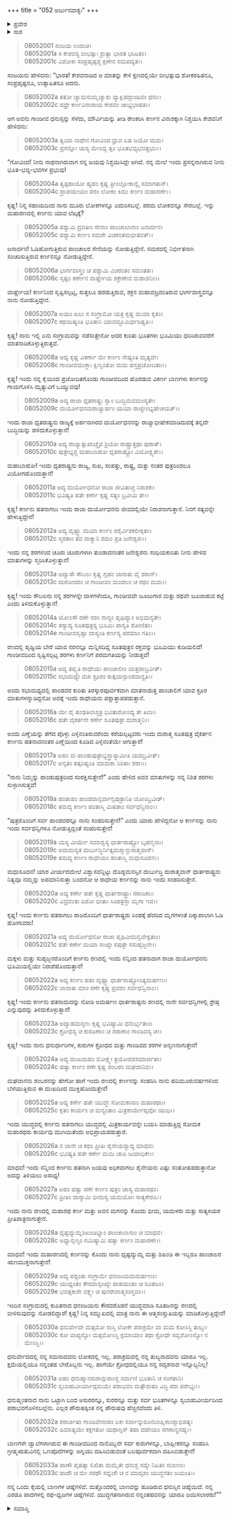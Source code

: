 +++
title = "052 ಅರ್ಜುನವಾಕ್ಯಃ"
+++

<details><summary>ಪ್ರವೇಶ</summary>


।।   ಓಂ ಓಂ ನಮೋ ನಾರಾಯಣಾಯ।।   ಶ್ರೀ ವೇದವ್ಯಾಸಾಯ ನಮಃ ।।

ಶ್ರೀ ಕೃಷ್ಣದ್ವೈಪಾಯನ ವೇದವ್ಯಾಸ ವಿರಚಿತ  

**ಶ್ರೀ ಮಹಾಭಾರತ**

**ಕರ್ಣ ಪರ್ವ**

**ಕರ್ಣವಧ ಪರ್ವ**

**ಅಧ್ಯಾಯ 52**

</details>

<details><summary>ಸಾರ</summary>

ಕೃಷ್ಣನ ಮಾತುಗಳಿಂದ ಉತ್ಸಾಹಿತನಾದ ಅರ್ಜುನನು ಕರ್ಣ ವಧೆಯ ಸಂಕಲ್ಪವನ್ನು ದೃಢೀಕರಿಸುವುದು (1-33).


</details>



> 08052001 ಸಂಜಯ ಉವಾಚ।   
08052001a ಸ ಕೇಶವಸ್ಯ ಬೀಭತ್ಸುಃ ಶ್ರುತ್ವಾ ಭಾರತ ಭಾಷಿತಂ।   
08052001c ವಿಶೋಕಃ ಸಂಪ್ರಹೃಷ್ಟಶ್ಚ ಕ್ಷಣೇನ ಸಮಪದ್ಯತ।।

ಸಂಜಯನು ಹೇಳಿದನು: “ಭಾರತ! ಕೇಶವನಾಡಿದ ಆ ಮಾತನ್ನು ಕೇಳಿ ಕ್ಷಣದಲ್ಲಿಯೇ ಬೀಭತ್ಸುವು ಶೋಕರಹಿತನೂ, ಸಂಪ್ರಹೃಷ್ಟನೂ, ಉತ್ಸಾಹಿತನೂ ಆದನು.

> 08052002a ತತೋ ಜ್ಯಾಮನುಮೃಜ್ಯಾಶು ವ್ಯಾಕ್ಷಿಪದ್ಗಾಂಡಿವಂ ಧನುಃ।   
08052002c ದಧ್ರೇ ಕರ್ಣವಿನಾಶಾಯ ಕೇಶವಂ ಚಾಭ್ಯಭಾಷತ।।

ಆಗ ಅವನು ಗಾಂಡೀವ ಧನುಸ್ಸನ್ನು ಸೆಳೆದು, ಮೌರ್ವಿಯನ್ನು ತೀಡಿ ಠೇಂಕರಿಸಿ ಕರ್ಣನ ವಿನಾಶಕ್ಕಾಗಿ ನಿಶ್ಚಯಿಸಿ ಕೇಶವನಿಗೆ ಹೇಳಿದನು:

> 08052003a ತ್ವಯಾ ನಾಥೇನ ಗೋವಿಂದ ಧ್ರುವ ಏಷ ಜಯೋ ಮಮ।   
08052003c ಪ್ರಸನ್ನೋ ಯಸ್ಯ ಮೇಽದ್ಯ ತ್ವಂ ಭೂತಭವ್ಯಭವತ್ಪ್ರಭುಃ।।

“ಗೋವಿಂದ! ನೀನು ನಾಥನಾಗಿರುವಾಗ ನನ್ನ ಜಯವು ನಿಶ್ಚಯಿಸಿದ್ದೇ ಆಗಿದೆ. ನನ್ನ ಮೇಲೆ ಇಂದು ಪ್ರಸನ್ನನಾಗಿರುವ ನೀನು ಭೂತ-ಭವ್ಯ-ಭವಗಳ ಪ್ರಭುವು!

> 08052004a ತ್ವತ್ಸಹಾಯೋ ಹ್ಯಹಂ ಕೃಷ್ಣ ತ್ರೀಽಲ್ಲೋಕಾನ್ವೈ ಸಮಾಗತಾನ್।   
08052004c ಪ್ರಾಪಯೇಯಂ ಪರಂ ಲೋಕಂ ಕಿಮು ಕರ್ಣಂ ಮಹಾರಣೇ।।

ಕೃಷ್ಣ! ನಿನ್ನ ಸಹಾಯದಿಂದ ನಾನು ಮೂರು ಲೋಕಗಳನ್ನೂ ಎದುರಿಸಬಲ್ಲೆ. ಪರಮ ಲೋಕವನ್ನೂ ಸೇರಬಲ್ಲೆ. ಇನ್ನು ಮಹಾರಣದಲ್ಲಿ ಕರ್ಣನು ಯಾವ ಲೆಖ್ಕಕ್ಕೆ?

> 08052005a ಪಶ್ಯಾಮಿ ದ್ರವತೀಂ ಸೇನಾಂ ಪಾಂಚಾಲಾನಾಂ ಜನಾರ್ದನ।   
08052005c ಪಶ್ಯಾಮಿ ಕರ್ಣಂ ಸಮರೇ ವಿಚರಂತಮಭೀತವತ್।।

ಜನಾರ್ದನ! ಓಡಿಹೋಗುತ್ತಿರುವ ಪಾಂಚಾಲರ ಸೇನೆಯನ್ನು ನೋಡುತ್ತಿದ್ದೇನೆ. ಸಮರದಲ್ಲಿ ನಿರ್ಭೀತನಾಗಿ ಸಂಚರಿಸುತ್ತಿರುವ ಕರ್ಣನನ್ನೂ ನೋಡುತ್ತಿದ್ದೇನೆ.

> 08052006a ಭಾರ್ಗವಾಸ್ತ್ರಂ ಚ ಪಶ್ಯಾಮಿ ವಿಚರಂತಂ ಸಮಂತತಃ।   
08052006c ಸೃಷ್ಟಂ ಕರ್ಣೇನ ವಾರ್ಷ್ಣೇಯ ಶಕ್ರೇಣೇವ ಮಹಾಶನಿಂ।।

ವಾರ್ಷ್ಣೇಯ! ಕರ್ಣನಿಂದ ಸೃಷ್ಟಿಸಲ್ಪಟ್ಟ, ಸುತ್ತಲೂ ಹರಡುತ್ತಿರುವ, ಶಕ್ರನ ಮಹಾವಜ್ರದಂತಿರುವ ಭಾರ್ಗವಾಸ್ತ್ರವನ್ನೂ ನಾನು ನೋಡುತ್ತಿದ್ದೇನೆ.

> 08052007a ಅಯಂ ಖಲು ಸ ಸಂಗ್ರಾಮೋ ಯತ್ರ ಕೃಷ್ಣ ಮಯಾ ಕೃತಂ।   
08052007c ಕಥಯಿಷ್ಯಂತಿ ಭೂತಾನಿ ಯಾವದ್ಭೂಮಿರ್ಧರಿಷ್ಯತಿ।।

ಕೃಷ್ಣ! ನಾನು ಇಲ್ಲಿ ಏನು ಸಂಗ್ರಾಮವನ್ನು ನಡೆಸುತ್ತೇನೋ ಅದರ ಕುರಿತು ಭೂತಗಳು ಭೂಮಿಯು ಧರಿಸಿರುವವರೆಗೆ ಮಾತನಾಡಿಕೊಳ್ಳುತ್ತಿರುತ್ತವೆ.

> 08052008a ಅದ್ಯ ಕೃಷ್ಣ ವಿಕರ್ಣಾ ಮೇ ಕರ್ಣಂ ನೇಷ್ಯಂತಿ ಮೃತ್ಯವೇ।   
08052008c ಗಾಂಡೀವಮುಕ್ತಾಃ ಕ್ಷಿಣ್ವಂತೋ ಮಮ ಹಸ್ತಪ್ರಚೋದಿತಾಃ।।

ಕೃಷ್ಣ! ಇಂದು ನನ್ನ ಕೈಯಿಂದ ಪ್ರಜೋದಿತಗೊಂಡು ಗಾಂಡೀವದಿಂದ ಹೊರಡುವ ವಿಕರ್ಣ ಬಾಣಗಳು ಕರ್ಣನನ್ನು ಗಾಯಗೊಳಿಸಿ ಮೃತ್ಯುವಿಗೆ ಒಯ್ಯುವವು!

> 08052009a ಅದ್ಯ ರಾಜಾ ಧೃತರಾಷ್ಟ್ರಃ ಸ್ವಾಂ ಬುದ್ಧಿಮವಮಂಸ್ಯತೇ।   
08052009c ದುರ್ಯೋಧನಮರಾಜ್ಯಾರ್ಹಂ ಯಯಾ ರಾಜ್ಯೇಽಭ್ಯಷೇಚಯತ್।।

ಇಂದು ರಾಜಾ ಧೃತರಾಷ್ಟ್ರನು ರಾಜ್ಯಕ್ಕೆ ಅರ್ಹನಾಗಿರದ ದುರ್ಯೋಧನನನ್ನು ರಾಜ್ಯಾಭೀಷೇಕಮಾಡಿದುದಕ್ಕೆ ತನ್ನದೇ ಬುದ್ಧಿಯನ್ನು ಹಳಿದುಕೊಳ್ಳುತ್ತಾನೆ!

> 08052010a ಅದ್ಯ ರಾಜ್ಯಾತ್ಸುಖಾಚ್ಚೈವ ಶ್ರಿಯೋ ರಾಷ್ಟ್ರಾತ್ತಥಾ ಪುರಾತ್।   
08052010c ಪುತ್ರೇಭ್ಯಶ್ಚ ಮಹಾಬಾಹೋ ಧೃತರಾಷ್ಟ್ರೋ ವಿಯೋಕ್ಷ್ಯತೇ।।

ಮಹಾಬಾಹೋ! ಇಂದು ಧೃತರಾಷ್ಟ್ರನು ರಾಜ್ಯ, ಸುಖ, ಸಂಪತ್ತು, ರಾಷ್ಟ್ರ, ಮತ್ತು ನಂತರ ಪುತ್ರರಿಂದಲೂ ವಿಯೋಗಹೊಂದುತ್ತಾನೆ!

> 08052011a ಅದ್ಯ ದುರ್ಯೋಧನೋ ರಾಜಾ ಜೀವಿತಾಚ್ಚ ನಿರಾಶಕಃ।   
08052011c ಭವಿಷ್ಯತಿ ಹತೇ ಕರ್ಣೇ ಕೃಷ್ಣ ಸತ್ಯಂ ಬ್ರವೀಮಿ ತೇ।।

ಕೃಷ್ಣ! ಕರ್ಣನು ಹತನಾಗಲು ಇಂದು ರಾಜಾ ದುರ್ಯೋಧನನು ಜೀವದಲ್ಲಿಯೇ ನಿರಾಶನಾಗುತ್ತಾನೆ. ನಿನಗೆ ಸತ್ಯವನ್ನೇ ಹೇಳುತ್ತಿದ್ದೇನೆ!

> 08052012a ಅದ್ಯ ದೃಷ್ಟ್ವಾ ಮಯಾ ಕರ್ಣಂ ಶರೈರ್ವಿಶಕಲೀಕೃತಂ।   
08052012c ಸ್ಮರತಾಂ ತವ ವಾಕ್ಯಾನಿ ಶಮಂ ಪ್ರತಿ ಜನೇಶ್ವರಃ।।

ಇಂದು ನನ್ನ ಶರಗಳಿಂದ ಚೂರು ಚೂರುಗಳಾಗಿ ತುಂಡಾದನಂತರ ಜನೇಶ್ವರನು ಸಂಧಿಯಕುರಿತು ನೀನು ಹೇಳಿದ ಮಾತುಗಳನ್ನು ಸ್ಮರಿಸಿಕೊಳ್ಳುತ್ತಾನೆ!

> 08052013a ಅದ್ಯಾಸೌ ಸೌಬಲಃ ಕೃಷ್ಣ ಗ್ಲಹಂ ಜಾನಾತು ವೈ ಶರಾನ್।   
08052013c ದುರೋದರಂ ಚ ಗಾಂಡೀವಂ ಮಂಡಲಂ ಚ ರಥಂ ಮಮ।।

ಕೃಷ್ಣ! ಇಂದು ಸೌಬಲನು ನನ್ನ ಶರಗಳನ್ನೇ ದಾಳಗಳೆಂದೂ, ಗಾಂಡೀವವೇ ಜೂಜುಗಾರ ಮತ್ತು ರಥವೇ ಜೂಜಾಡುವ ಕಟ್ಟೆ ಎಂದು ತಿಳಿದುಕೊಳ್ಳುತ್ತಾನೆ!

> 08052014a ಯೋಽಸೌ ರಣೇ ನರಂ ನಾನ್ಯಂ ಪೃಥಿವ್ಯಾಂ ಅಭಿಮನ್ಯತೇ।   
08052014c ತಸ್ಯಾದ್ಯ ಸೂತಪುತ್ರಸ್ಯ ಭೂಮಿಃ ಪಾಸ್ಯತಿ ಶೋಣಿತಂ।  
08052014e ಗಾಂಡೀವಸೃಷ್ಟಾ ದಾಸ್ಯಂತಿ ಕರ್ಣಸ್ಯ ಪರಮಾಂ ಗತಿಂ।।

ರಣದಲ್ಲಿ ಪೃಥ್ವಿಯ ಬೇರೆ ಯಾವ ನರನನ್ನೂ ಮನ್ನಿಸದಿದ್ದ ಸೂತಪುತ್ರನ ರಕ್ತವನ್ನು ಭೂಮಿಯು ಕುಡಿಯಲಿದೆ! ಗಾಂಡೀವದಿಂದ ಸೃಷ್ಟಿಸಲ್ಪಟ್ಟ ಶರಗಳು ಕರ್ಣನಿಗೆ ಪರಮಗತಿಯನ್ನು ನೀಡುತ್ತವೆ!

> 08052015a ಅದ್ಯ ತಪ್ಸ್ಯತಿ ರಾಧೇಯಃ ಪಾಂಚಾಲೀಂ ಯತ್ತದಾಬ್ರವೀತ್।  
08052015c ಸಭಾಮಧ್ಯೇ ವಚಃ ಕ್ರೂರಂ ಕುತ್ಸಯನ್ಪಾಂಡವಾನ್ಪ್ರತಿ।।

ಅಂದು ಸಭಾಮಧ್ಯದಲ್ಲಿ ಪಾಂಡವರ ಕುರಿತು ತಿರಸ್ಕಾರಪೂರ್ವಕವಾಗಿ ಮಾತನಾಡುತ್ತ ಪಾಂಚಾಲಿಗೆ ಯಾವ ಕ್ರೂರ ಮಾತುಗಳನ್ನಾಡಿದ್ದನೋ ಅದಕ್ಕೆ ಇಂದು ರಾಧೇಯನು ಪಶ್ಚಾತ್ತಾಪಪಡುತ್ತಾನೆ.

> 08052016a ಯೇ ವೈ ಷಂಢತಿಲಾಸ್ತತ್ರ ಭವಿತಾರೋಽದ್ಯ ತೇ ತಿಲಾಃ।  
08052016c ಹತೇ ವೈಕರ್ತನೇ ಕರ್ಣೇ ಸೂತಪುತ್ರೇ ದುರಾತ್ಮನಿ।।

ಅಂದು ಎಣ್ಣೆಯನ್ನು ತೆಗೆದ ಪೊಳ್ಳು ಎಳ್ಳಿನಂತಿರುವರೆಂದು ಕರೆಯಲ್ಪಟ್ಟವರು ಇಂದು ದುರಾತ್ಮ ಸೂತಪುತ್ರ ವೈಕರ್ತನ ಕರ್ಣನು ಹತನಾದನಂತರ ಎಣ್ಣೆಯಿಂದ ಕೂಡಿದ ಎಳ್ಳಿನಂತೆಯೇ ಆಗುತ್ತಾರೆ!

> 08052017a ಅಹಂ ವಃ ಪಾಂಡುಪುತ್ರೇಭ್ಯಸ್ತ್ರಾಸ್ಯಾಮೀತಿ ಯದಬ್ರವೀತ್।  
08052017c ಅನೃತಂ ತತ್ಕರಿಷ್ಯಂತಿ ಮಾಮಕಾ ನಿಶಿತಾಃ ಶರಾಃ।।

“ನಾನು ನಿಮ್ಮನ್ನು ಪಾಂಡುಪುತ್ರರಿಂದ ಸಂರಕ್ಷಿಸುತ್ತೇನೆ!” ಎಂದು ಹೇಳಿದ ಅವನ ಮಾತುಗಳನ್ನು ನನ್ನ ನಿಶಿತ ಶರಗಳು ಸುಳ್ಳಾಗಿಸುತ್ತವೆ!

> 08052018a ಹಂತಾಹಂ ಪಾಂಡವಾನ್ಸರ್ವಾನ್ಸಪುತ್ರಾನಿತಿ ಯೋಽಬ್ರವೀತ್।  
08052018c ತಮದ್ಯ ಕರ್ಣಂ ಹಂತಾಸ್ಮಿ ಮಿಷತಾಂ ಸರ್ವಧನ್ವಿನಾಂ।।

“ಪುತ್ರರೊಂದಿಗೆ ಸರ್ವ ಪಾಂಡವರನ್ನೂ ನಾನು ಸಂಹರಿಸುತ್ತೇನೆ!” ಎಂದು ಯಾರು ಹೇಳಿದ್ದನೋ ಆ ಕರ್ಣನನ್ನು ನಾನು ಇಂದು ಸರ್ವಧನ್ವಿಗಳೂ ನೋಡುತ್ತಿದ್ದಂತೆ ಸಂಹರಿಸುತ್ತೇನೆ!

> 08052019a ಯಸ್ಯ ವೀರ್ಯೇ ಸಮಾಶ್ವಸ್ಯ ಧಾರ್ತರಾಷ್ಟ್ರೋ ಬೃಹನ್ಮನಾಃ।   
08052019c ಅವಾಮನ್ಯತ ದುರ್ಬುದ್ಧಿರ್ನಿತ್ಯಮಸ್ಮಾನ್ದುರಾತ್ಮವಾನ್।   
08052019e ತಮದ್ಯ ಕರ್ಣಂ ರಾಧೇಯಂ ಹಂತಾಸ್ಮಿ ಮಧುಸೂದನ।।

ಮಧುಸೂದನ! ಯಾರ ವೀರ್ಯದಮೇಲೆ ವಿಶ್ವಾಸವನ್ನಿಟ್ಟು ದೊಡ್ಡಮನಸ್ಸಿನ ದುರ್ಬುದ್ಧಿ ದುರಾತ್ಮವಾನ್ ಧಾರ್ತರಾಷ್ಟ್ರನು ನಿತ್ಯವೂ ನಮ್ಮನ್ನು ಅಪಮಾನಿಸುತ್ತಾ ಬಂದನೋ ಆ ರಾಧೇಯ ಕರ್ಣನನ್ನು ನಾನು ಇಂದು ಸಂಹರಿಸುತ್ತೇನೆ.

> 08052020a ಅದ್ಯ ಕರ್ಣೇ ಹತೇ ಕೃಷ್ಣ ಧಾರ್ತರಾಷ್ಟ್ರಾಃ ಸರಾಜಕಾಃ।   
08052020c ವಿದ್ರವಂತು ದಿಶೋ ಭೀತಾಃ ಸಿಂಹತ್ರಸ್ತಾ ಮೃಗಾ ಇವ।।

ಕೃಷ್ಣ! ಇಂದು ಕರ್ಣನು ಹತರಾಗಲು ರಾಜರೊಂದಿಗೆ ಧಾರ್ತರಾಷ್ಟ್ರರು ಸಿಂಹಕ್ಕೆ ಹೆದರಿದ ಮೃಗಗಳಂತೆ ದಿಕ್ಕಾಪಾಲಾಗಿ ಓಡಿ ಹೋಗುವರು!

> 08052021a ಅದ್ಯ ದುರ್ಯೋಧನೋ ರಾಜಾ ಪೃಥಿವೀಮನ್ವವೇಕ್ಷತಾಂ।   
08052021c ಹತೇ ಕರ್ಣೇ ಮಯಾ ಸಂಖ್ಯೇ ಸಪುತ್ರೇ ಸಸುಹೃಜ್ಜನೇ।।

ಮಕ್ಕಳು ಮತ್ತು ಸುಹೃಜ್ಜನರೊಂದಿಗೆ ಕರ್ಣನು ರಣದಲ್ಲಿ ಇಂದು ನನ್ನಿಂದ ಹತನಾದಾಗ ರಾಜಾ ದುರ್ಯೋಧನನು ಭೂಮಿಯಲ್ಲಿಯೇ ನಿರಾಶೆಹೊಂದುತ್ತಾನೆ!

> 08052022a ಅದ್ಯ ಕರ್ಣಂ ಹತಂ ದೃಷ್ಟ್ವಾ ಧಾರ್ತರಾಷ್ಟ್ರೋಽತ್ಯಮರ್ಷಣಃ।   
08052022c ಜಾನಾತು ಮಾಂ ರಣೇ ಕೃಷ್ಣ ಪ್ರವರಂ ಸರ್ವಧನ್ವಿನಾಂ।।

ಕೃಷ್ಣ! ಇಂದು ಕರ್ಣನು ಹತನಾದುದನ್ನು ನೋಡಿ ಅಮರ್ಷಣ ಧಾರ್ತರಾಷ್ಟನು ರಣದಲ್ಲಿ ನಾನೇ ಸರ್ವಧನ್ವಿಗಳಲ್ಲಿ ಶ್ರೇಷ್ಠ ಎನ್ನುವುದನ್ನು ತಿಳಿದುಕೊಳ್ಳುತ್ತಾನೆ!

> 08052023a ಅದ್ಯಾಹಮನೃಣಃ ಕೃಷ್ಣ ಭವಿಷ್ಯಾಮಿ ಧನುರ್ಭೃತಾಂ।   
08052023c ಕ್ರೋಧಸ್ಯ ಚ ಕುರೂಣಾಂ ಚ ಶರಾಣಾಂ ಗಾಂಡಿವಸ್ಯ ಚ।।

ಕೃಷ್ಣ! ಇಂದು ನಾನು ಧನುರ್ಧಾರಿಗಳ, ಕುರುಗಳ ಕ್ರೋಧದ ಮತ್ತು ಗಾಂಡಿವದ ಶರಗಳ ಅನೃಣನಾಗುತ್ತೇನೆ!

> 08052024a ಅದ್ಯ ದುಃಖಮಹಂ ಮೋಕ್ಷ್ಯೇ ತ್ರಯೋದಶಸಮಾರ್ಜಿತಂ।   
08052024c ಹತ್ವಾ ಕರ್ಣಂ ರಣೇ ಕೃಷ್ಣ ಶಂಬರಂ ಮಘವಾನಿವ।।

ಮಘವಾನನು ಶಂಬರನನ್ನು ಹೇಗೋ ಹಾಗೆ ಇಂದು ರಣದಲ್ಲಿ ಕರ್ಣನನ್ನು ಸಂಹರಿಸಿ ನಾನು ಹದಿಮೂರುವರ್ಷಗಳಿಂದ ಬೆಳೆಯುತ್ತಿರುವ ಈ ದುಃಖದಿಂದ ಮುಕ್ತಿಹೊಂದುತ್ತೇನೆ!

> 08052025a ಅದ್ಯ ಕರ್ಣೇ ಹತೇ ಯುದ್ಧೇ ಸೋಮಕಾನಾಂ ಮಹಾರಥಾಃ।   
08052025c ಕೃತಂ ಕಾರ್ಯಂ ಚ ಮನ್ಯಂತಾಂ ಮಿತ್ರಕಾರ್ಯೇಪ್ಸವೋ ಯುಧಿ।।

ಇಂದು ಯುದ್ಧದಲ್ಲಿ ಕರ್ಣನು ಹತನಾಗಲು ಯುದ್ಧದಲ್ಲಿ ಮಿತ್ರಕಾರ್ಯವನ್ನೇ ಬಯಸಿ ಮಾಡುತ್ತಿದ್ದ ಸೋಮಕ ಮಹಾರಥರು ಕಾರ್ಯವು ಮುಗಿಯಿತೆಂದು ಅಭಿಪ್ರಾಯಪಡುತ್ತಾರೆ.

> 08052026a ನ ಜಾನೇ ಚ ಕಥಂ ಪ್ರೀತಿಃ ಶೈನೇಯಸ್ಯಾದ್ಯ ಮಾಧವ।   
08052026c ಭವಿಷ್ಯತಿ ಹತೇ ಕರ್ಣೇ ಮಯಿ ಚಾಪಿ ಜಯಾಧಿಕೇ।।

ಮಾಧವ! ಇಂದು ನನ್ನಿಂದ ಕರ್ಣನು ಹತನಾಗಿ ಜಯವು ಅಧಿಕವಾಗಲು ಶೈನೇಯನು ಎಷ್ಟು ಸಂತೋಷಪಡುತ್ತಾನೋ ಅದನ್ನು ತಿಳಿಯಲು ಅಸಾಧ್ಯ!

> 08052027a ಅಹಂ ಹತ್ವಾ ರಣೇ ಕರ್ಣಂ ಪುತ್ರಂ ಚಾಸ್ಯ ಮಹಾರಥಂ।   
08052027c ಪ್ರೀತಿಂ ದಾಸ್ಯಾಮಿ ಭೀಮಸ್ಯ ಯಮಯೋಃ ಸಾತ್ಯಕೇರಪಿ।।

ಇಂದು ನಾನು ರಣದಲ್ಲಿ ಮಹಾರಥ ಕರ್ಣ ಮತ್ತು ಅವನ ಮಗನನ್ನು ಕೊಂದು ಭೀಮ, ಯಮಳರು ಮತ್ತು ಸಾತ್ಯಕಿಯರ ಪ್ರೀತಿಪಾತ್ರನಾಗುತ್ತೇನೆ.

> 08052028a ಧೃಷ್ಟದ್ಯುಮ್ನಶಿಖಂಡಿಭ್ಯಾಂ ಪಾಂಚಾಲಾನಾಂ ಚ ಮಾಧವ।   
08052028c ಅಧ್ಯಾನೃಣ್ಯಂ ಗಮಿಷ್ಯಾಮಿ ಹತ್ವಾ ಕರ್ಣಂ ಮಹಾರಣೇ।।

ಮಾಧವ! ಇಂದು ಮಹಾರಣದಲ್ಲಿ ಕರ್ಣನನ್ನು ಕೊಂದು ನಾನು ಧೃಷ್ಟದ್ಯುಮ್ನ ಮತ್ತು ಶಿಖಂಡಿ ಈ ಇಬ್ಬರೂ ಪಾಂಚಾಲರ ಋಣಮುಕ್ತನಾಗುತ್ತೇನೆ!

> 08052029a ಅದ್ಯ ಪಶ್ಯಂತು ಸಂಗ್ರಾಮೇ ಧನಂಜಯಮಮರ್ಷಣಂ।   
08052029c ಯುಧ್ಯಂತಂ ಕೌರವಾನ್ಸಂಖ್ಯೇ ಪಾತಯಂತಂ ಚ ಸೂತಜಂ।   
08052029e ಭವತ್ಸಕಾಶೇ ವಕ್ಷ್ಯೇ ಚ ಪುನರೇವಾತ್ಮಸಂಸ್ತವಂ।।

ಇಂದಿನ ಸಂಗ್ರಾಮದಲ್ಲಿ ಕುಪಿತನಾದ ಧನಂಜಯನು ಕೌರವರೊಡನೆ ಯುದ್ಧಮಾಡಿ ಸೂತಜನನ್ನು ರಣದಲ್ಲಿ ಬೀಳಿಸುವುದನ್ನು ನೋಡಲಿದ್ದಾರೆ! ಕೃಷ್ಣ! ನಿನ್ನ ಸಮ್ಮುಖದಲ್ಲಿ ಮಾತ್ರ ನಾನು ಈ ಆತ್ಮಸಂಸ್ತುತಿಯನ್ನು ಮಾಡಿಕೊಳ್ಳುತ್ತಿದ್ದೇನೆ!

> 08052030a ಧನುರ್ವೇದೇ ಮತ್ಸಮೋ ನಾಸ್ತಿ ಲೋಕೇ
	ಪರಾಕ್ರಮೇ ವಾ ಮಮ ಕೋಽಸ್ತಿ ತುಲ್ಯಃ।   
> 08052030c ಕೋ ವಾಪ್ಯನ್ಯೋ ಮತ್ಸಮೋಽಸ್ತಿ ಕ್ಷಮಾಯಾಂ
	ತಥಾ ಕ್ರೋಧೇ ಸದೃಶೋಽನ್ಯೋ ನ ಮೇಽಸ್ತಿ।।   

ಧನುರ್ವೇದದಲ್ಲಿ ನನ್ನ ಸಮನಾದವನು ಲೋಕದಲ್ಲಿ ಇಲ್ಲ. ಪರಾಕ್ರಮದಲ್ಲಿ ನನ್ನ ತುಲ್ಯನಾದವನು ಯಾರೂ ಇಲ್ಲ. ಕ್ಷಮೆಯಲ್ಲಿಯೂ ನನ್ನಂತಹ ಬೇರೊಬ್ಬನು ಇಲ್ಲ. ಹಾಗೆಯೇ ಕ್ರೋಧದಲ್ಲಿಯೂ ನನ್ನ ಸದೃಶನಾದ ಇನ್ನೊಬ್ಬನಿಲ್ಲ!

> 08052031a ಅಹಂ ಧನುಷ್ಮಾನಸುರಾನ್ಸುರಾಂಶ್ಚ
	ಸರ್ವಾಣಿ ಭೂತಾನಿ ಚ ಸಂಗತಾನಿ।   
> 08052031c ಸ್ವಬಾಹುವೀರ್ಯಾದ್ಗಮಯೇ ಪರಾಭವಂ
	ಮತ್ಪೌರುಷಂ ವಿದ್ಧಿ ಪರಃ ಪರೇಭ್ಯಃ।।   

ಧನುಷ್ಮಂತನಾದ ನಾನು ಒಟ್ಟಾಗಿ ಬಂದ ಅಸುರರನ್ನೂ, ಸುರರನ್ನೂ ಮತ್ತು ಸರ್ವ ಭೂತಗಳನ್ನೂ ಸ್ವಬಾಹುವೀರ್ಯದಿಂದ ಪರಾಭವಗೊಳಿಸಬಲ್ಲೆನು. ಎಲ್ಲರ ಪೌರುಷಕ್ಕಿಂತ ನನ್ನ ಪೌರುಷವು ಹೆಚ್ಚಿನದೆಂದು ತಿಳಿ.

> 08052032a ಶರಾರ್ಚಿಷಾ ಗಾಂಡಿವೇನಾಹಂ ಏಕಃ
	ಸರ್ವಾನ್ಕುರೂನಬಾಹ್ಲಿಕಾಂಶ್ಚಾಭಿಪತ್ಯ।   
> 08052032c ಹಿಮಾತ್ಯಯೇ ಕಕ್ಷಗತೋ ಯಥಾಗ್ನಿಸ್
	ತಹಾ ದಹೇಯಂ ಸಗಣಾನ್ಪ್ರಸಹ್ಯ।।   

ಬಾಣಗಳೇ ಜ್ವಾಲೆಗಳಾಗಿರುವ ಈ ಗಾಂಡೀವದಿಂದ ನಾನೊಬ್ಬನೇ ಸರ್ವ ಕುರುಗಳನ್ನೂ, ಬಾಹ್ಲೀಕರನ್ನೂ ಸಂಹರಿಸಿ ಗ್ರೀಷ್ಮ‌ಋತುವಿನಲ್ಲಿ ಒಣಪೊದೆಗಳನ್ನು ಅಗ್ನಿಯು ದಹಿಸಿಬಿಡುವಂತೆ ಬಲಪೂರ್ವಕವಾಗಿ ದಹಿಸಿಬಿಡುತ್ತೇನೆ!

> 08052033a ಪಾಣೌ ಪೃಷತ್ಕಾ ಲಿಖಿತಾ ಮಮೈತೇ
	ಧನುಶ್ಚ ಸವ್ಯೇ ನಿಹಿತಂ ಸಬಾಣಂ।   
> 08052033c ಪಾದೌ ಚ ಮೇ ಸರಥೌ ಸಧ್ವಜೌ ಚ
	ನ ಮಾದೃಶಂ ಯುದ್ಧಗತಂ ಜಯಂತಿ।।  

ನನ್ನ ಒಂದು ಕೈಯಲ್ಲಿ ಬಾಣಗಳ ಚಿಹ್ನೆಗಳಿವೆ. ಮತ್ತೊಂದರಲ್ಲಿ ಬಾಣವನ್ನು ಹೂಡಿರುವ ಧನುಸ್ಸಿನ ಚಿಹ್ನೆಯಿದೆ. ನನ್ನ ಎರಡೂ ಪಾದಗಳಲ್ಲಿ ರಥ-ಧ್ವಜಗಳ ಚಿಹ್ನೆಗಳಿವೆ. ಯುದ್ಧಗತನಾಗಿರುವ ನನ್ನಂತಹವನನ್ನು ಯಾರೂ ಜಯಿಸಲಾರರು!””


<details><summary>ಸಮಾಪ್ತಿ</summary>


ಇತಿ ಶ್ರೀ ಮಹಾಭಾರತೇ ಕರ್ಣಪರ್ವಣಿ ಅರ್ಜುನವಾಕ್ಯೇ ದ್ವಿಪಂಚಾಶತ್ತಮೋಽಧ್ಯಾಯಃ।।  
ಇದು ಶ್ರೀ ಮಹಾಭಾರತದಲ್ಲಿ ಕರ್ಣಪರ್ವದಲ್ಲಿ ಅರ್ಜುನವಾಕ್ಯ ಎನ್ನುವ ಐವತ್ತೆರಡನೇ ಅಧ್ಯಾಯವು.


</details>
